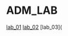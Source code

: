 # ADM_LAB
[lab_01](https://github.com/Sony-Dodla/ADM_LAB/blob/main/ADM_LAB_1.ipynb)
[lab_02](https://github.com/Sony-Dodla/ADM_LAB/blob/main/ADM_LAB2.ipynb)
[lab_03](
